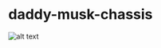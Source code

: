 # daddy-musk-chassis

![alt text][logo]

[logo]: http://robotpig.net/_images/posts/tesla_model_s_5.jpg "Front-end client"
